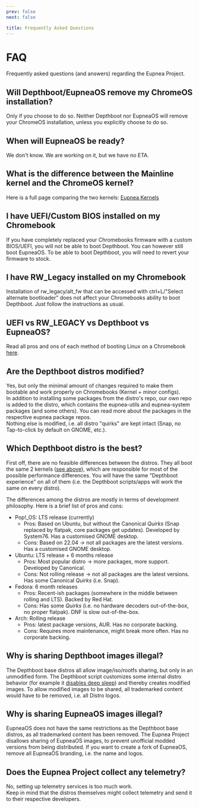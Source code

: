 ```yaml
---
prev: false
next: false

title: Frequently Asked Questions
---
```


# FAQ

Frequently asked questions (and answers) regarding the Eupnea Project.

## Will Depthboot/EupneaOS remove my ChromeOS installation?

Only if you choose to do so. Neither Depthboot nor EupneaOS will remove your ChromeOS installation, unless you
explicitly choose to do so.

## When will EupneaOS be ready?

We don't know. We are working on it, but we have no ETA.

## What is the difference between the Mainline kernel and the ChromeOS kernel?

Here is a full page comparing the two kernels: [Eupnea Kernels](/docs/project/kernels)

## I have UEFI/Custom BIOS installed on my Chromebook

If you have completely replaced your Chromebooks firmware with a custom BIOS/UEFI, you will not be able to boot
Depthboot. You can however still boot EupneaOS.
To be able to boot Depthboot, you will need to revert your firmware to stock.

## I have RW_Legacy installed on my Chromebook

Installation of rw_legacy/alt_fw that can be accessed with ctrl+L/"Select alternate bootloader" does not affect
your Chromebooks ability to boot Depthboot. Just follow the instructions as usual.

## UEFI vs RW_LEGACY vs Depthboot vs EupneaOS?

Read all pros and ons of each method of booting Linux on a Chromebook [here](/docs/chromebook/firmware-comparison).

## Are the Depthboot distros modified?

Yes, but only the minimal amount of changes required to make them bootable and work properly on Chromebooks (Kernel +
minor configs).  
In addition to installing some packages from the distro's repo, our own repo is added to the distro, which contains the
eupnea-utils and eupnea-system packages (and some others). You can read more about the packages in the respective
eupnea package repos.  
Nothing else is modified, i.e. all distro "quirks" are kept intact (Snap, no Tap-to-click by default on GNOME, etc.).

## Which Depthboot distro is the best?

First off, there are no feasible differences between the distros. They all boot the same 2
kernels ([see above](#what-is-the-difference-between-the-mainline-kernel-and-the-chromeos-kernel)), which are
responsible for most of the possible performance differences.
You will have the same "Depthboot experience" on all of them (i.e. the Depthboot scripts/apps will work the same on
every distro).

The differences among the distros are mostly in terms of development philosophy. Here is a brief list of pros and cons:

* Pop!_OS: LTS release (currently)
    * Pros: Based on Ubuntu, but without the Canonical *Quirks* (Snap replaced by flatpak, core packages get updates).
      Developed by System76. Has a customised GNOME desktop.
    * Cons: Based on 22.04 -> not all packages are the latest versions. Has a customised GNOME desktop.
* Ubuntu: LTS release + 6 months release
    * Pros: Most popular distro -> more packages, more support. Developed by Canonical.
    * Cons: Not rolling release -> not all packages are the latest versions. Has some Canonical *Quirks* (i.e. Snap).
* Fedora: 6 month releases
    * Pros: Recent-ish packages (somewhere in the middle between rolling and LTS). Backed by Red Hat.
    * Cons: Has some *Quirks* (i.e. no hardware decoders out-of-the-box, no proper flatpak). DNF is slow out-of-the-box.
* Arch: Rolling release
    * Pros: latest package versions, AUR. Has no corporate backing.
    * Cons: Requires more maintenance, might break more often. Has no corporate backing.

## Why is sharing Depthboot images illegal?

The Depthboot base distros all allow image/iso/rootfs sharing, but only in an unmodified form. The Depthboot script
customizes some internal distro behavior (for example it [disables deep sleep](/docs/chromebook/bootlock)) and
thereby creates modified images.
To allow modified images to be shared, all trademarked content would have to be removed, i.e. all Distro logos.

## Why is sharing EupneaOS images illegal?

EupneaOS does not have the same restrictions as the Depthboot base distros, as all trademarked content has been removed.
The Eupnea Project disallows sharing of EupneaOS images, to prevent unofficial modded versions from being distributed.
If you want to create a fork of EupneaOS, remove all EupneaOS branding, i.e. the name and logos.

## Does the Eupnea Project collect any telemetry?

No, setting up telemetry services is too much work.  
Keep in mind that the distros themselves might collect telemetry and send it to their respective
developers.